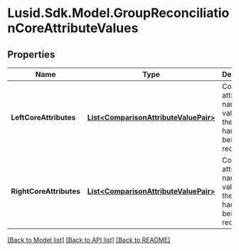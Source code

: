 # Lusid.Sdk.Model.GroupReconciliationCoreAttributeValues

## Properties

Name | Type | Description | Notes
------------ | ------------- | ------------- | -------------
**LeftCoreAttributes** | [**List&lt;ComparisonAttributeValuePair&gt;**](ComparisonAttributeValuePair.md) | Core attribute names and values for the left hand entity being reconciled. | 
**RightCoreAttributes** | [**List&lt;ComparisonAttributeValuePair&gt;**](ComparisonAttributeValuePair.md) | Core attribute names and values for the right hand entity being reconciled. | 

[[Back to Model list]](../README.md#documentation-for-models) [[Back to API list]](../README.md#documentation-for-api-endpoints) [[Back to README]](../README.md)

